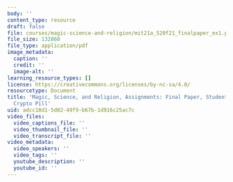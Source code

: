 ```yaml
---
body: ''
content_type: resource
draft: false
file: courses/magic-science-and-religion/mit21a_520f21_finalpaper_ex1.pdf
file_size: 132860
file_type: application/pdf
image_metadata:
  caption: ''
  credit: ''
  image-alt: ''
learning_resource_types: []
license: https://creativecommons.org/licenses/by-nc-sa/4.0/
resourcetype: Document
title: 'Magic, Science, and Religion, Assignments: Final Paper, Student Example: The
  Crypto Pill'
uid: adcc18d1-5d02-49f9-b67b-1d916c25ac7c
video_files:
  video_captions_file: ''
  video_thumbnail_file: ''
  video_transcript_file: ''
video_metadata:
  video_speakers: ''
  video_tags: ''
  youtube_description: ''
  youtube_id: ''
---
```

